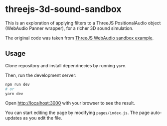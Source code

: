 # threejs-3d-sound-sandbox

This is an exploration of applying filters to a ThreeJS PositionalAudio object
(WebAudio Panner wrapper), for a richer 3D sound simulation.

The original code was taken from [ThreeJS WebAudio sandbox
example](https://threejs.org/examples/?q=audio#webaudio_sandbox).

## Usage

Clone repository and install dependnecies by running `yarn`.

Then, run the development server:

```bash
npm run dev
# or
yarn dev
```

Open [http://localhost:3000](http://localhost:3000) with your browser to see
the result.

You can start editing the page by modifying `pages/index.js`. The page
auto-updates as you edit the file.
